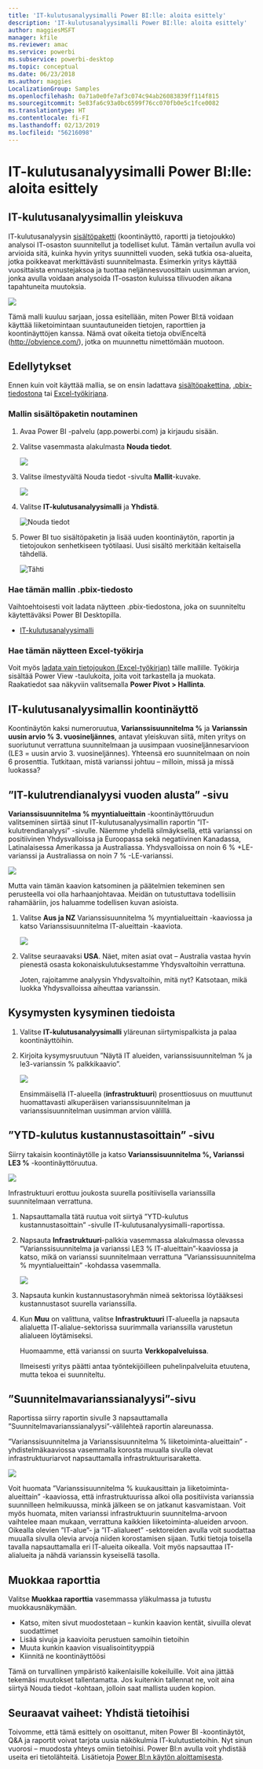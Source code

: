 ```yaml
---
title: 'IT-kulutusanalyysimalli Power BI:lle: aloita esittely'
description: 'IT-kulutusanalyysimalli Power BI:lle: aloita esittely'
author: maggiesMSFT
manager: kfile
ms.reviewer: amac
ms.service: powerbi
ms.subservice: powerbi-desktop
ms.topic: conceptual
ms.date: 06/23/2018
ms.author: maggies
LocalizationGroup: Samples
ms.openlocfilehash: 0a71a0e0fe7af3c074c94ab26083839ff114f815
ms.sourcegitcommit: 5e83fa6c93a0bc6599f76cc070fb0e5c1fce0082
ms.translationtype: HT
ms.contentlocale: fi-FI
ms.lasthandoff: 02/13/2019
ms.locfileid: "56216098"
---
```

# <a name="it-spend-analysis-sample-for-power-bi-take-a-tour"></a>IT-kulutusanalyysimalli Power BI:lle: aloita esittely

## <a name="overview-of-the-it-spend-analysis-sample"></a>IT-kulutusanalyysimallin yleiskuva
IT-kulutusanalyysin [sisältöpaketti](service-organizational-content-pack-introduction.md) (koontinäyttö, raportti ja tietojoukko) analysoi IT-osaston suunnitellut ja todelliset kulut. Tämän vertailun avulla voi arvioida sitä, kuinka hyvin yritys suunnitteli vuoden, sekä tutkia osa-alueita, jotka poikkeavat merkittävästi suunnitelmasta. Esimerkin yritys käyttää vuosittaista ennustejaksoa ja tuottaa neljännesvuosittain uusimman arvion, jonka avulla voidaan analysoida IT-osaston kuluissa tilivuoden aikana tapahtuneita muutoksia.

![](media/sample-it-spend/it1.png)

Tämä malli kuuluu sarjaan, jossa esitellään, miten Power BI:tä voidaan käyttää liiketoimintaan suuntautuneiden tietojen, raporttien ja koontinäyttöjen kanssa. Nämä ovat oikeita tietoja obviEnceltä (<http://obvience.com/>), jotka on muunnettu nimettömään muotoon.

## <a name="prerequisites"></a>Edellytykset

 Ennen kuin voit käyttää mallia, se on ensin ladattava [sisältöpakettina](https://docs.microsoft.com/power-bi/sample-it-spend#get-the-content-pack-for-this-sample), [.pbix-tiedostona](http://download.microsoft.com/download/E/9/8/E98CEB6D-CEBB-41CF-BA2B-1A1D61B27D87/IT%20Spend%20Analysis%20Sample%20PBIX.pbix) tai [Excel-työkirjana](http://go.microsoft.com/fwlink/?LinkId=529783).

### <a name="get-the-content-pack-for-this-sample"></a>Mallin sisältöpaketin noutaminen

1. Avaa Power BI -palvelu (app.powerbi.com) ja kirjaudu sisään.
2. Valitse vasemmasta alakulmasta **Nouda tiedot**.
   
    ![](media/sample-datasets/power-bi-get-data.png)
3. Valitse ilmestyvältä Nouda tiedot -sivulta **Mallit**-kuvake.
   
   ![](media/sample-datasets/power-bi-samples-icon.png)
4. Valitse **IT-kulutusanalyysimalli** ja **Yhdistä**.  
  
   ![Nouda tiedot](media/sample-it-spend/it-connect.png)
   
5. Power BI tuo sisältöpaketin ja lisää uuden koontinäytön, raportin ja tietojoukon senhetkiseen työtilaasi. Uusi sisältö merkitään keltaisella tähdellä. 
   
   ![Tähti](media/sample-it-spend/it-asterisk.png)
  
### <a name="get-the-pbix-file-for-this-sample"></a>Hae tämän mallin .pbix-tiedosto

Vaihtoehtoisesti voit ladata näytteen .pbix-tiedostona, joka on suunniteltu käytettäväksi Power BI Desktopilla. 

 * [IT-kulutusanalyysimalli](http://download.microsoft.com/download/E/9/8/E98CEB6D-CEBB-41CF-BA2B-1A1D61B27D87/IT%20Spend%20Analysis%20Sample%20PBIX.pbix)

### <a name="get-the-excel-workbook-for-this-sample"></a>Hae tämän näytteen Excel-työkirja
Voit myös [ladata vain tietojoukon (Excel-työkirjan)](http://go.microsoft.com/fwlink/?LinkId=529783) tälle mallille. Työkirja sisältää Power View -taulukoita, joita voit tarkastella ja muokata. Raakatiedot saa näkyviin valitsemalla **Power Pivot > Hallinta**.


## <a name="the-it-spend-analysis-sample-dashboard"></a>IT-kulutusanalyysimallin koontinäyttö
Koontinäytön kaksi numeroruutua, **Varianssisuunnitelma %** ja **Varianssin uusin arvio % 3. vuosineljännes**, antavat yleiskuvan siitä, miten yritys on suoriutunut verrattuna suunnitelmaan ja uusimpaan vuosineljännesarvioon (LE3 = uusin arvio 3. vuosineljännes). Yhteensä ero suunnitelmaan on noin 6 prosenttia. Tutkitaan, mistä varianssi johtuu – milloin, missä ja missä luokassa?

## <a name="ytd-it-spend-trend-analysis-page"></a>”IT-kulutrendianalyysi vuoden alusta” -sivu
**Varianssisuunnitelma % myyntialueittain** -koontinäyttöruudun valitseminen siirtää sinut IT-kulutusanalyysimallin raportin ”IT-kulutrendianalyysi” -sivulle. Näemme yhdellä silmäyksellä, että varianssi on positiivinen Yhdysvalloissa ja Euroopassa sekä negatiivinen Kanadassa, Latinalaisessa Amerikassa ja Australiassa. Yhdysvalloissa on noin 6 % +LE-varianssi ja Australiassa on noin 7 % -LE-varianssi.

![](media/sample-it-spend/it2.png)

Mutta vain tämän kaavion katsominen ja päätelmien tekeminen sen perusteella voi olla harhaanjohtavaa. Meidän on tutustuttava todellisiin rahamääriin, jos haluamme todellisen kuvan asioista.

1. Valitse **Aus ja NZ** Varianssisuunnitelma % myyntialueittain -kaaviossa ja katso Varianssisuunnitelma IT-alueittain -kaaviota.

   ![](media/sample-it-spend/it3.png)
2. Valitse seuraavaksi **USA**. Näet, miten asiat ovat – Australia vastaa hyvin pienestä osasta kokonaiskulutuksestamme Yhdysvaltoihin verrattuna.

    Joten, rajoitamme analyysin Yhdysvaltoihin, mitä nyt? Katsotaan, mikä luokka Yhdysvalloissa aiheuttaa varianssin.

## <a name="ask-questions-of-the-data"></a>Kysymysten kysyminen tiedoista
1. Valitse **IT-kulutusanalyysimalli** yläreunan siirtymispalkista ja palaa koontinäyttöihin.
2. Kirjoita kysymysruutuun ”Näytä IT alueiden, varianssisuunnitelman % ja le3-varianssin % palkkikaavio”.

   ![](media/sample-it-spend/it4.png)

   Ensimmäisellä IT-alueella (**infrastruktuuri**) prosenttiosuus on muuttunut huomattavasti alkuperäisen varianssisuunnitelman ja varianssisuunnitelman uusimman arvion välillä.

## <a name="ytd-spend-by-cost-elements-page"></a>”YTD-kulutus kustannustasoittain” -sivu
Siirry takaisin koontinäytölle ja katso **Varianssisuunnitelma %, Varianssi LE3 %** -koontinäyttöruutua.

![](media/sample-it-spend/it5.png)

Infrastruktuuri erottuu joukosta suurella positiivisella varianssilla suunnitelmaan verrattuna.

1. Napsauttamalla tätä ruutua voit siirtyä ”YTD-kulutus kustannustasoittain” -sivulle IT-kulutusanalyysimalli-raportissa.
2. Napsauta **Infrastruktuuri**-palkkia vasemmassa alakulmassa olevassa ”Varianssisuunnitelma ja varianssi LE3 % IT-alueittain”-kaaviossa ja katso, mikä on varianssi suunnitelmaan verrattuna ”Varianssisuunnitelma % myyntialueittain” -kohdassa vasemmalla.

    ![](media/sample-it-spend/it6.png)
3. Napsauta kunkin kustannustasoryhmän nimeä sektorissa löytääksesi kustannustasot suurella varianssilla.
4. Kun **Muu** on valittuna, valitse **Infrastruktuuri** IT-alueella ja napsauta alialuetta IT-alialue-sektorissa suurimmalla varianssilla varustetun alialueen löytämiseksi.  

   Huomaamme, että varianssi on suurta **Verkkopalveluissa**.

   Ilmeisesti yritys päätti antaa työntekijöilleen puhelinpalveluita etuutena, mutta tekoa ei suunniteltu.

## <a name="plan-variance-analysis-page"></a>”Suunnitelmavarianssianalyysi”-sivu
Raportissa siirry raportin sivulle 3 napsauttamalla ”Suunnitelmavarianssianalyysi”-välilehteä raportin alareunassa.

”Varianssisuunnitelma ja Varianssisuunnitelma % liiketoiminta-alueittain” -yhdistelmäkaaviossa vasemmalla korosta muualla sivulla olevat infrastruktuuriarvot napsauttamalla infrastruktuurisaraketta.

![](media/sample-it-spend/it7.png)

Voit huomata ”Varianssisuunnitelma % kuukausittain ja liiketoiminta-alueittain” -kaaviossa, että infrastruktuurissa alkoi olla positiivista varianssia suunnilleen helmikuussa, minkä jälkeen se on jatkanut kasvamistaan. Voit myös huomata, miten varianssi infrastruktuurin suunnitelma-arvoon vaihtelee maan mukaan, verrattuna kaikkien liiketoiminta-alueiden arvoon. Oikealla olevien ”IT-alue”- ja ”IT-alialueet” -sektoreiden avulla voit suodattaa muualla sivulla olevia arvoja niiden korostamisen sijaan. Tutki tietoja toisella tavalla napsauttamalla eri IT-alueita oikealla. Voit myös napsauttaa IT-alialueita ja nähdä varianssin kyseisellä tasolla.

## <a name="edit-the-report"></a>Muokkaa raporttia
Valitse **Muokkaa raporttia** vasemmassa yläkulmassa ja tutustu muokkausnäkymään.

* Katso, miten sivut muodostetaan – kunkin kaavion kentät, sivuilla olevat suodattimet
* Lisää sivuja ja kaavioita perustuen samoihin tietoihin
* Muuta kunkin kaavion visualisointityyppiä
* Kiinnitä ne koontinäyttöösi

Tämä on turvallinen ympäristö kaikenlaisille kokeiluille. Voit aina jättää tekemäsi muutokset tallentamatta. Jos kuitenkin tallennat ne, voit aina siirtyä Nouda tiedot -kohtaan, jolloin saat mallista uuden kopion.

## <a name="next-steps-connect-to-your-data"></a>Seuraavat vaiheet: Yhdistä tietoihisi
Toivomme, että tämä esittely on osoittanut, miten Power BI -koontinäytöt, Q&A ja raportit voivat tarjota uusia näkökulmia IT-kulutustietoihin. Nyt sinun vuorosi – muodosta yhteys omiin tietoihisi. Power BI:n avulla voit yhdistää useita eri tietolähteitä. Lisätietoja [Power BI:n käytön aloittamisesta](service-get-started.md).

